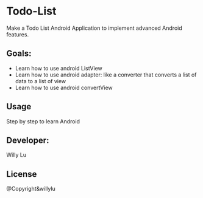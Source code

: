 # Todo-List
Make a Todo List Android Application to implement advanced Android features.

## Goals: 
* Learn how to use android ListView
* Learn how to use android adapter: like a converter that converts a list of data to a list of view
* Learn how to use android convertView

## Usage
Step by step to learn Android

## Developer:
Willy Lu

## License
@Copyright&willylu
